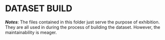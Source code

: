 # DATASET BUILD 


***Notes***: The files contained in this folder just serve the purpose of exhibition. They are all used in during the process of building the dataset. However, the maintainability is meager. 